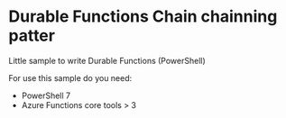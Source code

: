 # Durable Functions Chain chainning patter

Little sample to write Durable Functions (PowerShell)

For use this sample do you need:
- PowerShell 7
- Azure Functions core tools > 3

